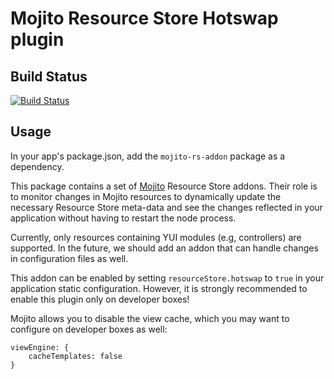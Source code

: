 Mojito Resource Store Hotswap plugin
====================================

Build Status
------------

[![Build Status](https://travis-ci.org/yahoo/mojito-rs-hotswap.png)](https://travis-ci.org/yahoo/mojito-rs-hotswap)

Usage
-----

In your app's package.json, add the `mojito-rs-addon` package as a dependency.

This package contains a set of [Mojito](https://github.com/yahoo/mojito)
Resource Store addons. Their role is to monitor changes in Mojito resources to
dynamically update the necessary Resource Store meta-data and see the changes
reflected in your application without having to restart the node process.

Currently, only resources containing YUI modules (e.g, controllers) are
supported. In the future, we should add an addon that can handle changes in
configuration files as well.

This addon can be enabled by setting `resourceStore.hotswap` to `true` in your
application static configuration. However, it is strongly recommended to enable
this plugin only on developer boxes!

Mojito allows you to disable the view cache, which you may want to configure on
developer boxes as well:

    viewEngine: {
        cacheTemplates: false
    }
